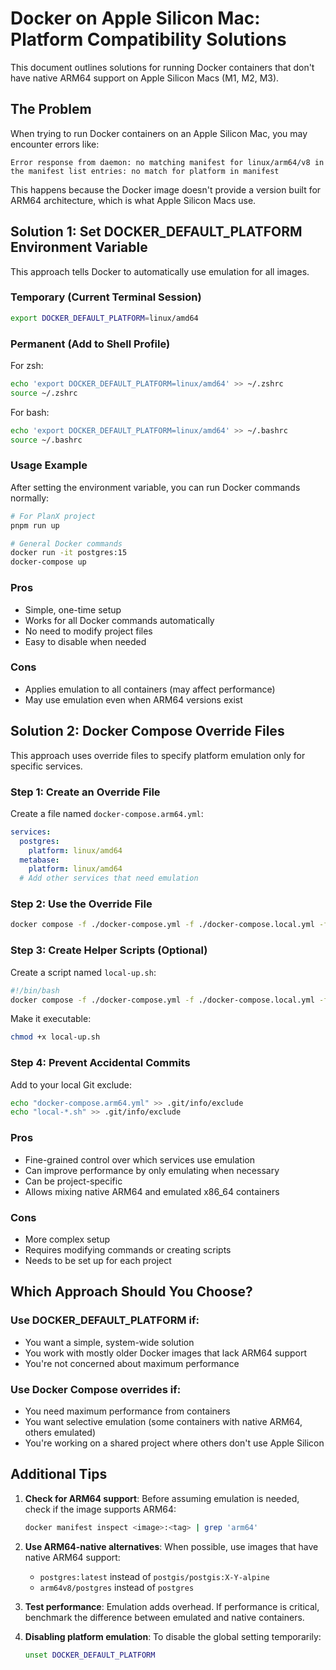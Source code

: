 # Docker on Apple Silicon Mac: Platform Compatibility Solutions

This document outlines solutions for running Docker containers that don't have native ARM64 support on Apple Silicon Macs (M1, M2, M3).

## The Problem

When trying to run Docker containers on an Apple Silicon Mac, you may encounter errors like:

```
Error response from daemon: no matching manifest for linux/arm64/v8 in the manifest list entries: no match for platform in manifest
```

This happens because the Docker image doesn't provide a version built for ARM64 architecture, which is what Apple Silicon Macs use.

## Solution 1: Set DOCKER_DEFAULT_PLATFORM Environment Variable

This approach tells Docker to automatically use emulation for all images.

### Temporary (Current Terminal Session)

```bash
export DOCKER_DEFAULT_PLATFORM=linux/amd64
```

### Permanent (Add to Shell Profile)

For zsh:
```bash
echo 'export DOCKER_DEFAULT_PLATFORM=linux/amd64' >> ~/.zshrc
source ~/.zshrc
```

For bash:
```bash
echo 'export DOCKER_DEFAULT_PLATFORM=linux/amd64' >> ~/.bashrc
source ~/.bashrc
```

### Usage Example

After setting the environment variable, you can run Docker commands normally:

```bash
# For PlanX project
pnpm run up

# General Docker commands
docker run -it postgres:15
docker-compose up
```

### Pros
- Simple, one-time setup
- Works for all Docker commands automatically
- No need to modify project files
- Easy to disable when needed

### Cons
- Applies emulation to all containers (may affect performance)
- May use emulation even when ARM64 versions exist

## Solution 2: Docker Compose Override Files

This approach uses override files to specify platform emulation only for specific services.

### Step 1: Create an Override File

Create a file named `docker-compose.arm64.yml`:

```yaml
services:
  postgres:
    platform: linux/amd64
  metabase:
    platform: linux/amd64
  # Add other services that need emulation
```

### Step 2: Use the Override File

```bash
docker compose -f ./docker-compose.yml -f ./docker-compose.local.yml -f ./docker-compose.arm64.yml up -d
```

### Step 3: Create Helper Scripts (Optional)

Create a script named `local-up.sh`:

```bash
#!/bin/bash
docker compose -f ./docker-compose.yml -f ./docker-compose.local.yml -f ./docker-compose.arm64.yml up -d
```

Make it executable:
```bash
chmod +x local-up.sh
```

### Step 4: Prevent Accidental Commits

Add to your local Git exclude:
```bash
echo "docker-compose.arm64.yml" >> .git/info/exclude
echo "local-*.sh" >> .git/info/exclude
```

### Pros
- Fine-grained control over which services use emulation
- Can improve performance by only emulating when necessary
- Can be project-specific
- Allows mixing native ARM64 and emulated x86_64 containers

### Cons
- More complex setup
- Requires modifying commands or creating scripts
- Needs to be set up for each project

## Which Approach Should You Choose?

### Use DOCKER_DEFAULT_PLATFORM if:
- You want a simple, system-wide solution
- You work with mostly older Docker images that lack ARM64 support
- You're not concerned about maximum performance

### Use Docker Compose overrides if:
- You need maximum performance from containers
- You want selective emulation (some containers with native ARM64, others emulated)
- You're working on a shared project where others don't use Apple Silicon

## Additional Tips

1. **Check for ARM64 support**: Before assuming emulation is needed, check if the image supports ARM64: 
   ```bash
   docker manifest inspect <image>:<tag> | grep 'arm64'
   ```

2. **Use ARM64-native alternatives**: When possible, use images that have native ARM64 support:
   - `postgres:latest` instead of `postgis/postgis:X-Y-alpine`
   - `arm64v8/postgres` instead of `postgres`

3. **Test performance**: Emulation adds overhead. If performance is critical, benchmark the difference between emulated and native containers.

4. **Disabling platform emulation**: To disable the global setting temporarily:
   ```bash
   unset DOCKER_DEFAULT_PLATFORM
   ```
